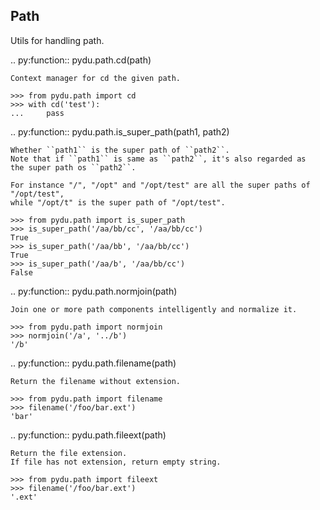 Path
----

Utils for handling path.

.. py:function:: pydu.path.cd(path)

    Context manager for cd the given path.

    >>> from pydu.path import cd
    >>> with cd('test'):
    ...     pass


.. py:function:: pydu.path.is_super_path(path1, path2)

    Whether ``path1`` is the super path of ``path2``.
    Note that if ``path1`` is same as ``path2``, it's also regarded as
    the super path os ``path2``.

    For instance "/", "/opt" and "/opt/test" are all the super paths of "/opt/test",
    while "/opt/t" is the super path of "/opt/test".

    >>> from pydu.path import is_super_path
    >>> is_super_path('/aa/bb/cc', '/aa/bb/cc')
    True
    >>> is_super_path('/aa/bb', '/aa/bb/cc')
    True
    >>> is_super_path('/aa/b', '/aa/bb/cc')
    False


.. py:function:: pydu.path.normjoin(path)

    Join one or more path components intelligently and normalize it.

    >>> from pydu.path import normjoin
    >>> normjoin('/a', '../b')
    '/b'


.. py:function:: pydu.path.filename(path)

    Return the filename without extension.

    >>> from pydu.path import filename
    >>> filename('/foo/bar.ext')
    'bar'


.. py:function:: pydu.path.fileext(path)

    Return the file extension.
    If file has not extension, return empty string.

    >>> from pydu.path import fileext
    >>> filename('/foo/bar.ext')
    '.ext'
